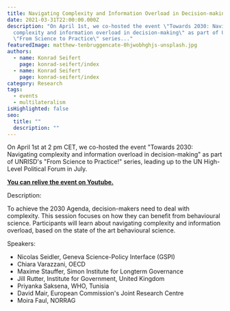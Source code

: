 ```yaml
---
title: Navigating Complexity and Information Overload in Decision-making
date: 2021-03-31T22:00:00.000Z
description: "On April 1st, we co-hosted the event \"Towards 2030: Navigating
  complexity and information overload in decision-making\" as part of UNRISD's
  \"From Science to Practice\" series..."
featuredImage: matthew-tenbruggencate-0hjwobhghjs-unsplash.jpg
authors:
  - name: Konrad Seifert
    page: konrad-seifert/index
  - name: Konrad Seifert
    page: konrad-seifert/index
category: Research
tags:
  - events
  - multilateralism
isHighlighted: false
seo:
  title: ""
  description: ""
---
```

On April 1st at 2 pm CET, we co-hosted the event "Towards 2030: Navigating complexity and information overload in decision-making" as part of UNRISD's "From Science to Practice!" series, leading up to the UN High-Level Political Forum in July.

**[You can relive the event on Youtube.](https://www.youtube.com/watch?v=g-jpU8BhSVs)**

Description:

To achieve the 2030 Agenda, decision-makers need to deal with complexity. This session focuses on how they can benefit from behavioural science. Participants will learn about navigating complexity and information overload, based on the state of the art behavioural science.

Speakers:

* Nicolas Seidler, Geneva Science-Policy Interface (GSPI)
* Chiara Varazzani, OECD
* Maxime Stauffer, Simon Institute for Longterm Governance
* Jill Rutter, Institute for Government, United Kingdom
* Priyanka Saksena, WHO, Tunisia
* David Mair, European Commission's Joint Research Centre
* Moira Faul, NORRAG